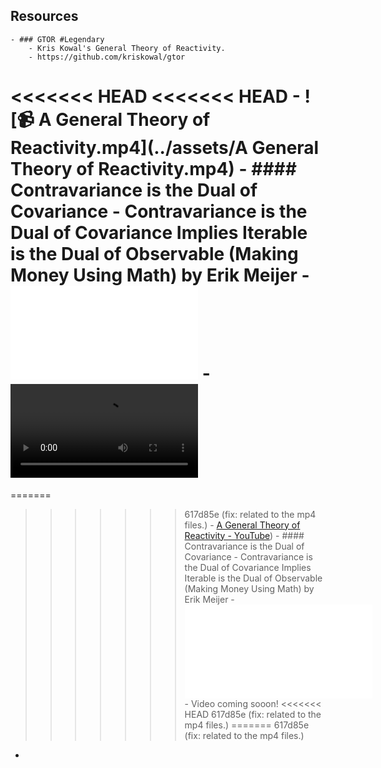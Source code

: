## Resources
	- ### GTOR #Legendary
		- Kris Kowal's General Theory of Reactivity.
		- https://github.com/kriskowal/gtor
<<<<<<< HEAD
<<<<<<< HEAD
		- ![📹  A General Theory of Reactivity.mp4](../assets/A General Theory of Reactivity.mp4)
	- #### Contravariance is the Dual of Covariance
		- Contravariance is the Dual of Covariance Implies Iterable is the Dual of Observable (Making Money Using Math) by Erik Meijer
		- ![📄 Slides-ContravariaceistheDualofCovariance.pdf](../assets/Slides-ContravariaceistheDualofCovariance.pdf)
		- ![📹  contravariance_is_the_dual_of_covarianc_by_erik_meijer.mp4](file:///Users/tgreco/Desktop/contravariance_is_the_dual_of_covarianc_by_erik_meijer.mp4)
=======
=======
>>>>>>> 617d85e (fix: related to the mp4 files.)
		- [A General Theory of Reactivity - YouTube](https://www.youtube.com/watch?v=R9CGieinKVo))
	- #### Contravariance is the Dual of Covariance
		- Contravariance is the Dual of Covariance Implies Iterable is the Dual of Observable (Making Money Using Math) by Erik Meijer
		- ![📄 Slides-ContravariaceistheDualofCovariance.pdf](../assets/Slides-ContravariaceistheDualofCovariance.pdf)
		- Video coming sooon!
<<<<<<< HEAD
>>>>>>> 617d85e (fix: related to the mp4 files.)
=======
>>>>>>> 617d85e (fix: related to the mp4 files.)
-